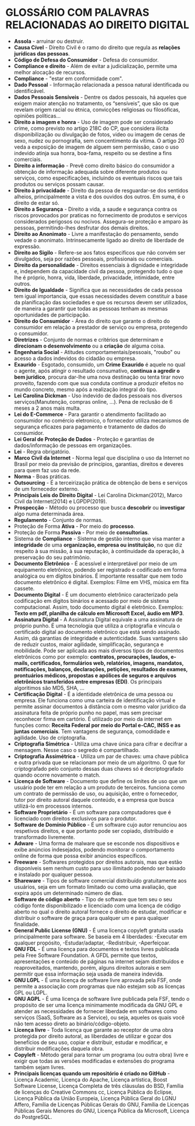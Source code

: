 # GLOSSÁRIO COM PALAVRAS RELACIONADAS AO DIREITO DIGITAL
* **Assola** - arruinar ou destruir.
* **Causa Cível** - Direito Civil é o ramo do direito que regula as **relações jurídicas das pessoas**.
* **Código de Defesa do Consumidor** - Defesa do consumidor.
* **Compliance e direito** - Além de evitar a judicialização, permite uma melhor alocação de recursos.
* **Compliance** - "estar em conformidade com".
* **Dado Pessoal** - Informação relacionada a pessoa natural identificada ou identificável.
* **Dados Pessoais Sensíveis** - Dentre os dados pessoais, há aqueles que exigem maior atenção no tratamento, os “sensíveis”, que são os que revelam origem racial ou étnica, convicções religiosas ou filosóficas, opiniões políticas...
* **Direito a imagem e honra** - Uso de imagem pode ser considerado crime, como previsto no artigo 218C do CP, que considera ilícita disponibilização ou divulgação de fotos, video ou imagem de cenas de sexo, nudez ou pornografia, sem concentimento da vítima. O artigo 20 veda a exposição de imagem de alguem sem permissão, caso o uso indevido atinja sua honra, boa-fama, respeito ou se destine a fins comerciais.
* **Direito a informação** - Prevê como direito básico do consumidor a obtenção de informação adequada sobre diferente produtos ou serviços, como especificações, incluindo os eventuais riscos que tais produtos ou serviços possam causar.
* **Direito à privacidade** - Direito da pessoa de resguardar-se dos sentidos alheios, principalmente a vista e dos ouvidos dos outros. Em suma, é o direito de estar só.
* **Direito a Segurança** - Direito a vida, a saude e segurança contra os riscos provocados por praticas no fornecimento de produtos e serviços considerados perigosos ou nocivos. Assegura-se proteção e amparo às pessoas, permitindo-lhes desfrutar dos demais direitos.
* **Direito ao Anonimato** - Livre a manifestação do pensamento, sendo vedade o anonimato. Intrinsecamente ligado ao direito de liberdade de expressão.
* **Direito ao Sigilo** - Refere-se aos fatos especificos que não convém ser divulgados, seja por razões pessoais, profissionais ou comerciais.
* **Direito da personalidade** - Direitos essenciais à dignidade e integridade e, independem da capacidade civil da pessoa, protegendo tudo o que lhe é próprio, honra, vida, liberdade, privacidade, intimidade, entre outros.
* **Direito de Igualdade** - Significa que as necessidades de cada pessoa tem igual importancia, que essas necessidades devem constituir a base da planificação das sociedades e que os recursos devem ser utilizados, de maneira a garantir que todas as pessoas tenham as mesmas oportunidades de participação.
* **Direito do Consumidor** - Área do direito que garante o direito do consumidor em relação a prestador de serviço ou empresa, protegendo o consumidor.
* **Diretrizes** - Conjunto de normas e critérios que determinam e **direcionam o desenvolvimento** ou a **criação** de alguma coisa.
* **Engenharia Social** - Atitudes comportamentais/pessoais, "roubo" ou acesso a dados indevidos do cidadão ou empresa.
* **Exaurido** - Esgotado, consumido, um **Crime Exaurido** é aquele no qual o agente, após atingir o resultado consumativo, **continua a agredir o bem jurídico**, procura dar-lhe uma nova destinação ou tenta tirar novo proveito, fazendo com que sua conduta continue a produzir efeitos no mundo concreto, mesmo após a realização integral do tipo.
* **Lei Carolina Dickman** -  Uso indevido de dados pessoais nos diversos serviços(Manutenção, compras online, ...). Pena de reclusão de 6 meses a 2 anos mais multa.
* **Lei do E-Commerce** - Para garantir o atendimento facilitado ao consumidor no comércio eletronico, o fornecedor utiliza mecanismos de segurança eficazes para pagamento e tratamento de dados do consumidor.
* **Lei Geral de Proteção de Dados** - Proteção e garantias de dados/informação de pessoas em organizações. 
* **Lei** - Regra obrigatório.
* **Marco Civil da Internet** - Norma legal que disciplina o uso da Internet no Brasil por meio da previsão de princípios, garantias, direitos e deveres para quem faz uso da rede.
* **Norma** - Boas práticas.
* **Outsourcing** - É a terceirização prática de obtenção de bens e serviços de um fornecedor externo.
* **Principais Leis do Direito Digital** - Lei Carolina Dickman(2012), Marco Civil da Internet(2014) e LGPDP(2019).
* **Prospecção** - Método ou processo que busca **descobrir** ou **investigar** algo numa determinada área.
* **Regulamento** - Conjunto de normas.
* Proteção de Forma  **Ativa** - Por meio do **processo**.
* Proteção de Forma **Passiva** - Por meio de **consultorias**.
* Sistema de **Compliance** - Sistema de gestão interno que visa manter a **integridade** de uma **organização, empresa ou instituição**, no que diz respeito à sua missão, à sua reputação, à continuidade da operação, à preservação do seu patrimônio.
* **Documento Eletrônico** - É acessível e interpretável por meio de um equipamento eletrônico, podendo ser registrado e codificado em forma analógica ou em dígitos binários. É importante ressaltar que nem todo documento eletrônico é digital. Exemplos: Filme em VHS, música em fita cassete.
* **Documento Digital** - É um documento eletrônico caracterizado pela codificação em dígitos binários e acessado por meio de sistema computacional. Assim, todo documento digital é eletrônico. Exemplos: **Texto em pdf, planilha de cálculo em Microsoft Excel, áudio em MP3**.
* **Assinatura Digital** - A Assinatura Digital equivale a uma assinatura de próprio punho. É uma tecnologia que utiliza a criptografia e vincula o certificado digital ao documento eletrônico que está sendo assinado. Assim, dá garantias de integridade e autenticidade. Suas vantagens são de reduzir custos, maior agilidade, simplificação, segurança e mobilidade. Pode ser aplicada aos mais diversos tipos de documentos eletrônicos como por exemplo: **contratos, procurações, laudos, e-mails, certificados, formulários web, relatórios, imagens, mandatos, notificações, balanços, declarações, petições, resultados de exames, prontuários médicos, propostas e apólices de seguros e arquivos eletrônicos transferidos entre empresas (EDI)**. Os principais algoritimos são MD5, SHA, ...
* **Certificação Digital** - É a identidade eletrônica de uma pessoa ou empresa. Ele funciona como uma carteira de identificação virtual e permite assinar documentos à distância com o mesmo valor jurídico da assinatura feita de próprio punho no papel, mas sem precisar reconhecer firma em cartório. É utilizado por meio da internet em funções como: **Receita Federal por meio do Portal e-CAC, INSS e as juntas comerciais**. Tem vantagens de segurança, comodidade e agilidade. Uso de criptografia.
* **Criptografia Simétrica** -  Utiliza uma chave única para cifrar e decifrar a mensagem. Nesse caso o segredo é compartilhado.
* **Criptografia Assimétrica** - Utiliza um par de chaves: uma chave pública e outra privada que se relacionam por meio de um algoritmo.  O que for criptografado pelo conjunto dessas duas chaves só é decriptografado quando ocorre novamente o match.
* **Licença de Software** - Documento que define os limites de uso que um usuário pode ter em relação a um produto de terceiros. funciona como um contrato de permissão de uso, ou aquisição, entre o fornecedor, tutor por direito autoral daquele conteúdo, e a empresa que busca utilizá-lo em processos internos.
* **Software Proprietário** - É um software para computadores que é licenciado com direitos exclusivos para o produtor.
* **Software de Domínio Público** - É um software cujo autor renunciou aos respetivos direitos, e que portanto pode ser copiado, distribuído e transformado livremente.
* **Adware** - Uma forma de malware que se esconde nos dispositivos e exibe anúncios indesejados, podendo monitorar o comportamento online de forma que possa exibir anúncios específicos.
* **Freeware** - Softwares protegidos por direitos autorais, mas que estão disponíveis sem nenhum custo para uso ilimitado podendo ser baixado e instalado por qualquer pessoa.
* **Shareware** - Tipos de software comercial distribuído gratuitamente aos usuários, seja em um formato limitado ou como uma avaliação, que expira após um determinado número de dias. 
* **Software de código aberto** -  Tipo de software que tem seu o seu código fonte disponibilizado e licenciado com uma licença de código aberto no qual o direito autoral fornece o direito de estudar, modificar e distribuir o software de graça para qualquer um e para qualquer finalidade.
* **General Public License (GNU)** - É uma licença copyleft gratuita usada principalmente para software. Se baseia em 4 liberdades: -Executar em qualquer propósito, -Estudar/adaptar, -Redistribuir, -Aperfeiçoar. 
* **GNU FDL** - É uma licença para documentos e textos livres publicada pela Free Software Foundation. A GFDL permite que textos, apresentações e conteúdo de páginas na internet sejam distribuídos e reaproveitados, mantendo, porém, alguns direitos autorais e sem permitir que essa informação seja usada de maneira indevida.
* **GNU LGPL** - É uma licença de software livre aprovada pela FSF, onde permite a associação com programas que não estejam sob as licenças GPL ou LGPL.
* **GNU AGPL** - É uma licença de software livre publicada pela FSF, tendo o propósito de ser uma licença minimamente modificada da GNU GPL e atender as necessidades de fornecer liberdade em softwares como serviços (SaaS, Software as a Service), ou seja, aqueles os quais você não tem acesso direto ao binário/código-objeto.
* **Licença livre** - Toda licença que garante ao receptor de uma obra protegida por direito autoral, as liberdades de utilizar e gozar dos benefícios de seu uso, copiar e distribuir, estudar e modificar, e distribuir modificações daquela obra.
* **Copyleft** - Método geral para tornar um programa (ou outra obra) livre e exigir que todas as versões modificadas e extensões do programa também sejam livres.
* **Principais licenças quando um repositório é criado no GitHub** - Licença Academic, Licença do Apache, Licença artística, Boost Software License, Licença Completa de três cláusulas do BSD, Família de licenças do Creative Commons	cc, Licença Pública do Eclipse, Licença Pública da União Europeia, Licença Pública Geral do LGNU Affero, Família de Licenças Públicas Gerais do GNU, Família de Licenças Públicas Gerais Menores do GNU, Licença Pública da Microsoft, Licença do PostgreSQL.
